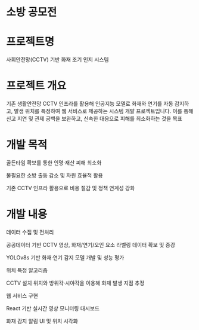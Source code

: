 # 소방 공모전

# 프로젝트명
사회안전망(CCTV) 기반 화재 조기 인지 시스템

# 프로젝트 개요
기존 생활안전망 CCTV 인프라를 활용해 인공지능 모델로 화재와 연기를 자동 감지하고, 발생 위치를 특정하여 웹 서비스로 제공하는 시스템 개발 프로젝트입니다. 이를 통해 신고 지연 및 관제 공백을 보완하고, 신속한 대응으로 피해를 최소화하는 것을 목표

# 개발 목적
골든타임 확보를 통한 인명·재산 피해 최소화

불필요한 소방 출동 감소 및 자원 효율적 활용

기존 CCTV 인프라 활용으로 비용 절감 및 정책 연계성 강화

# 개발 내용
데이터 수집 및 전처리

공공데이터 기반 CCTV 영상, 화재/연기/오인 요소 라벨링 데이터 확보 및 증강

YOLOv8s 기반 화재·연기 감지 모델 개발 및 성능 평가

위치 특정 알고리즘

CCTV 설치 위치와 방위각·시야각을 이용해 화재 발생 지점 추정

웹 서비스 구현

React 기반 실시간 영상 모니터링 대시보드

화재 감지 알림 UI 및 위치 시각화

